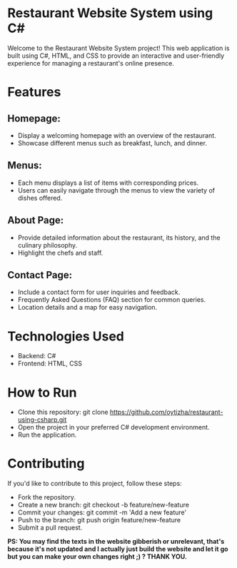 # Restaurant Website System using C#
Welcome to the Restaurant Website System project! This web application is built using C#, HTML, and CSS to provide an interactive and user-friendly experience for managing a restaurant's online presence.

# Features
## Homepage:
-  Display a welcoming homepage with an overview of the restaurant.
- Showcase different menus such as breakfast, lunch, and dinner.

## Menus:
- Each menu displays a list of items with corresponding prices.
- Users can easily navigate through the menus to view the variety of dishes offered.

## About Page:
- Provide detailed information about the restaurant, its history, and the culinary philosophy.
- Highlight the chefs and staff.

## Contact Page:
- Include a contact form for user inquiries and feedback.
- Frequently Asked Questions (FAQ) section for common queries.
- Location details and a map for easy navigation.

# Technologies Used
- Backend: C#
- Frontend: HTML, CSS

# How to Run
- Clone this repository: git clone https://github.com/oytizha/restaurant-using-csharp.git
- Open the project in your preferred C# development environment.
- Run the application.

# Contributing
If you'd like to contribute to this project, follow these steps:
- Fork the repository.
- Create a new branch: git checkout -b feature/new-feature
- Commit your changes: git commit -m 'Add a new feature'
- Push to the branch: git push origin feature/new-feature
- Submit a pull request.

**PS: You may find the texts in the website gibberish or unrelevant, that's because it's not updated and I actually just build the website and let it go but you can make your own changes right ;) ? THANK YOU.**
